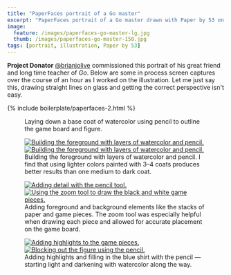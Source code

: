 ```yaml
---
title: "PaperFaces portrait of a Go master"
excerpt: "PaperFaces portrait of a Go master drawn with Paper by 53 on an iPad."
image: 
  feature: /images/paperfaces-go-master-lg.jpg
  thumb: /images/paperfaces-go-master-150.jpg
tags: [portrait, illustration, Paper by 53]
---
```


**Project Donator** [@brianjolive](http://twitter.com/brianjolive) commissioned this portrait of his great friend and long time teacher of *Go*. Below are some in process screen captures over the course of an hour as I worked on the illustration. Let me just say this, drawing straight lines on glass and getting the correct perspective isn't easy.

{% include boilerplate/paperfaces-2.html %}

<figure>
  <a href="{{ site.url }}/images/paperfaces-go-master-process-1-lg.jpg"><img src="{{ site.url }}/images/paperfaces-go-master-process-1-600.jpg" alt=""></a>
  <figcaption>Laying down a base coat of watercolor using pencil to outline the game board and figure.</figcaption>
</figure>

<figure class="half">
  <a href="{{ site.url }}/images/paperfaces-go-master-process-2-lg.jpg"><img src="{{ site.url }}/images/paperfaces-go-master-process-2-600.jpg" alt="Building the foreground with layers of watercolor and pencil."></a>
  <a href="{{ site.url }}/images/paperfaces-go-master-process-3-lg.jpg"><img src="{{ site.url }}/images/paperfaces-go-master-process-3-600.jpg" alt="Building the foreground with layers of watercolor and pencil."></a>
  <figcaption>Building the foreground with layers of watercolor and pencil. I find that using lighter colors painted with 3&#8211;4 coats produces better results than one medium to dark coat.</figcaption>
</figure>

<figure class="half">
  <a href="{{ site.url }}/images/paperfaces-go-master-process-4-lg.jpg"><img src="{{ site.url }}/images/paperfaces-go-master-process-4-600.jpg" alt="Adding detail with the pencil tool."></a>
  <a href="{{ site.url }}/images/paperfaces-go-master-process-5-lg.jpg"><img src="{{ site.url }}/images/paperfaces-go-master-process-5-600.jpg" alt="Using the zoom tool to draw the black and white game pieces."></a>
  <figcaption>Adding foreground and background elements like the stacks of paper and game pieces. The zoom tool was especially helpful when drawing each piece and allowed for accurate placement on the game board.</figcaption>
</figure>

<figure class="half">
  <a href="{{ site.url }}/images/paperfaces-go-master-process-6-lg.jpg"><img src="{{ site.url }}/images/paperfaces-go-master-process-6-600.jpg" alt="Adding highlights to the game pieces."></a>
  <a href="{{ site.url }}/images/paperfaces-go-master-process-7-lg.jpg"><img src="{{ site.url }}/images/paperfaces-go-master-process-7-600.jpg" alt="Blocking out the figure using the pencil."></a>
  <figcaption>Adding highlights and filling in the blue shirt with the pencil &#8212; starting light and darkening with watercolor along the way.</figcaption>
</figure>
